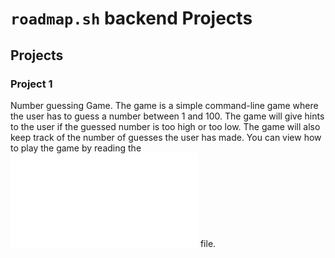 # <code>roadmap.sh</code> backend Projects

## Projects

### Project 1

Number guessing Game.
The game is a simple command-line game where the user has to guess a number between 1 and 100. The game will give hints to the user if the guessed number is too high or too low. The game will also keep track of the number of guesses the user has made.
You can view how to play the game by reading the ![README.md](./go-number-guessing/readme.md) file.
